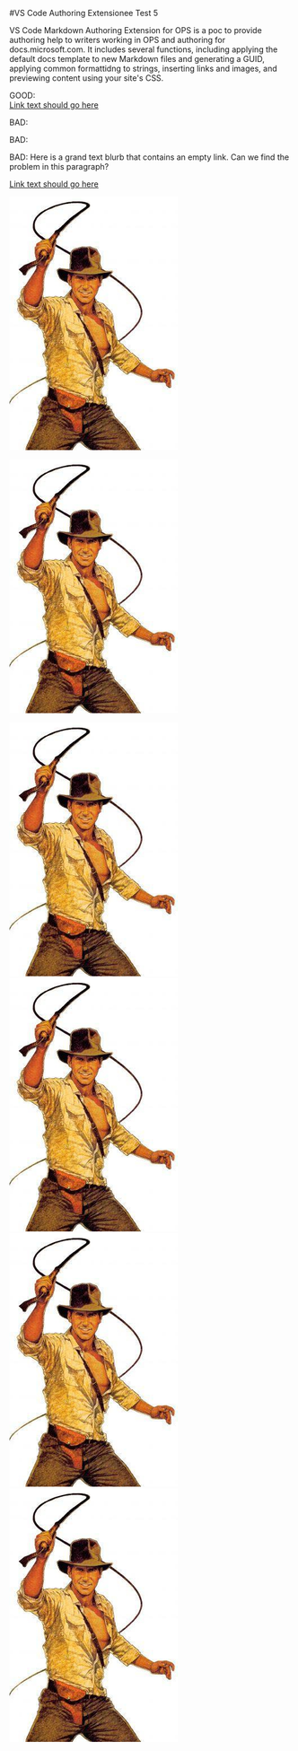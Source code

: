 #VS Code Authoring Extensionee Test 5

VS Code Markdown Authoring Extension for OPS is a poc to provide authoring help to writers working in OPS and authoring for docs.microsoft.com. It includes several functions, including applying the default docs template to new Markdown files and generating a GUID, applying common formattidng to strings, inserting links and images, and previewing content using your site's CSS.

GOOD:  
[Link text should go here](https://microsoft.com)

BAD:  
[](https://microsoft.com)

BAD:  
[ ](https://microsoft.com)

BAD:
Here is a grand text blurb that contains an [](https://microsoft.com) empty link. Can we find the problem in this paragraph?

[Link text should go here](auto-merge.md)

[](https://microsoft.com)

![](media/indianaJones.jpg)

![ ](media/indianaJones.jpg)

<img src="media/indianaJones.jpg" />

<img class="image" src="media/indianaJones.jpg" />

<img alt="" class="image" src="media/indianaJones.jpg" />

<img class="image" alt="Lorem Ipsum" src="media/indianaJones.jpg" />
